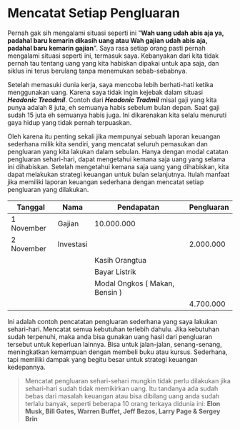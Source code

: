 # Mencatat Setiap Pengluaran

Pernah gak sih mengalami situasi seperti ini "**Wah uang udah abis aja ya, padahal baru kemarin dikasih uang atau Wah gajian udah abis aja, padahal baru kemarin gajian**". Saya rasa setiap orang pasti pernah mengalami situasi seperti ini, termasuk saya. Kebanyakan dari kita tidak pernah tau tentang uang yang kita habiskan dipakai untuk apa saja, dan siklus ini terus berulang tanpa menemukan sebab-sebabnya.

Setelah memasuki dunia kerja, saya mencoba lebih berhati-hati ketika menggunakan uang. Karena saya tidak ingin kejebak dalam situasi ***Headonic Treadmil***. Contoh dari ***Headonic Tradmil*** misal gaji yang kita punya adalah 8 juta, eh semuanya habis sebelum bulan depan. Saat gaji sudah 15 juta eh semuanya habis juga. Ini dikarenakan kita selalu menuruti gaya hidup yang tidak pernah terpuaskan.

Oleh karena itu penting sekali jika mempunyai sebuah laporan keuangan sederhana milik kita sendiri, yang mencatat seluruh pemasukan dan pengluaran yang kita lakukan dalam sebulan. Hanya dengan modal catatan pengluaran sehari-hari, dapat mengetahui kemana saja uang yang selama ini dihabiskan. Setelah mengetahui kemana saja uang yang dihabiskan, kita dapat melakukan strategi keuangan untuk bulan selanjutnya. Itulah manfaat jika memiliki laporan keuangan sederhana dengan mencatat setiap pengluaran yang dilakukan.

Tanggal | Nama | Pendapatan | Pengluaran
--- | --- | --- | --- |
1 November | Gajian | 10.000.000 | |
2 November | Investasi | | 2.000.000 |
          | | Kasih Orangtua || 2.000.000 |
           | | Bayar Listrik ||   500.000 |
           | | Modal Ongkos ( Makan, Bensin )|| 800.000 |
           || | 4.700.000 ||

Ini adalah contoh pencatatan pengluaran sederhana yang saya lakukan sehari-hari. Mencatat semua kebutuhan terlebih dahulu. Jika kebutuhan sudah terpenuhi, maka anda bisa gunakan uang hasil dari pengluaran tersebut untuk keperluan lainnya. Bisa untuk jalan-jalan, senang-senang, meningkatkan kemampuan dengan membeli buku atau kursus. Sederhana, tapi memiliki dampak yang begitu besar untuk strategi keuangan kedepannya.

>Mencatat pengluaran sehari-sehari mungkin tidak perlu dilakukan jika sehari-hari sudah tidak memikirkan uang. Itu tandanya ada sudah bebas dari masalah keuangan atau bisa dibilang uang anda sudah terlalu banyak, seperti beberapa 10 orang terkaya didunia ini:  **Elon Musk, Bill Gates, Warren Buffet, Jeff Bezos, Larry Page & Sergey Brin**
